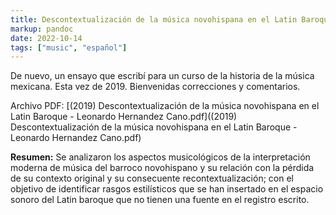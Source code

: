 ```yaml
---
title: Descontextualización de la música novohispana en el Latin Baroque
markup: pandoc
date: 2022-10-14
tags: ["music", "español"]
---
```


De nuevo, un ensayo que escribí para un curso de la historia de la música mexicana. Esta vez de 2019. Bienvenidas correcciones y comentarios.

Archivo PDF: [(2019) Descontextualización de la música novohispana en el Latin Baroque - Leonardo Hernandez Cano.pdf]((2019) Descontextualización de la música novohispana en el Latin Baroque - Leonardo Hernandez Cano.pdf)

**Resumen:** Se analizaron los aspectos musicológicos de la interpretación
moderna de música del barroco novohispano y su relación con la pérdida de su
contexto original y su consecuente recontextualización; con el objetivo de
identificar rasgos estilísticos que se han insertado en el espacio sonoro del
Latin baroque que no tienen una fuente en el registro escrito.

